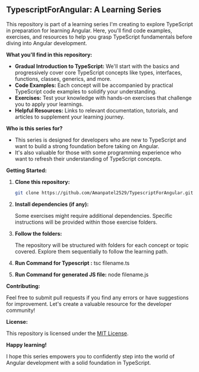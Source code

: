 ## TypescriptForAngular: A Learning Series

This repository is part of a learning series I'm creating to explore TypeScript in preparation for learning Angular. Here, you'll find code examples, exercises, and resources to help you grasp TypeScript fundamentals before diving into Angular development.

**What you'll find in this repository:**

* **Gradual Introduction to TypeScript:** We'll start with the basics and progressively cover core TypeScript concepts like types, interfaces, functions, classes, generics, and more.
* **Code Examples:** Each concept will be accompanied by practical TypeScript code examples to solidify your understanding.
* **Exercises:** Test your knowledge with hands-on exercises that challenge you to apply your learnings.
* **Helpful Resources:** Links to relevant documentation, tutorials, and articles to supplement your learning journey.

**Who is this series for?**

* This series is designed for developers who are new to TypeScript and want to build a strong foundation before taking on Angular.
* It's also valuable for those with some programming experience who want to refresh their understanding of TypeScript concepts.

**Getting Started:**

1. **Clone this repository:**

   ```bash
   git clone https://github.com/Amanpatel2529/TypescriptForAngular.git
   ```

2. **Install dependencies (if any):**

   Some exercises might require additional dependencies. Specific instructions will be provided within those exercise folders.

3. **Follow the folders:**

   The repository will be structured with folders for each concept or topic covered. Explore them sequentially to follow the learning path.

4. **Run Command for Typescript :** tsc filename.ts
5. **Run Command for generated JS file:** node filename.js 

**Contributing:**

Feel free to submit pull requests if you find any errors or have suggestions for improvement. Let's create a valuable resource for the developer community!

**License:**

This repository is licensed under the [MIT License](https://choosealicense.com/licenses/mit/).

**Happy learning!**

I hope this series empowers you to confidently step into the world of Angular development with a solid foundation in TypeScript.  
